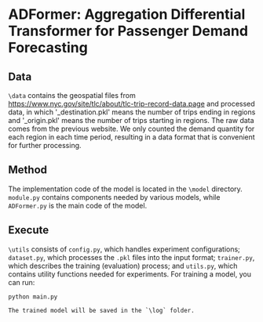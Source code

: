 # ADFormer: Aggregation Differential Transformer for Passenger Demand Forecasting

## Data
`\data` contains the geospatial files from <https://www.nyc.gov/site/tlc/about/tlc-trip-record-data.page> and processed data, in which '_destination.pkl' means the number of trips ending in regions and '_origin.pkl' means the number of trips starting in regions. The raw data comes from the previous website. We only counted the demand quantity for each region in each time period, resulting in a data format that is convenient for further processing.

## Method
The implementation code of the model is located in the `\model` directory. `module.py` contains components needed by various models, while `ADFormer.py` is the main code of the model.

## Execute
`\utils` consists of `config.py`, which handles experiment configurations; `dataset.py`, which processes the `.pkl` files into the input format; `trainer.py`, which describes the training (evaluation) process; and `utils.py`, which contains utility functions needed for experiments.
For training a model, you can run:
```
python main.py

The trained model will be saved in the `\log` folder.

